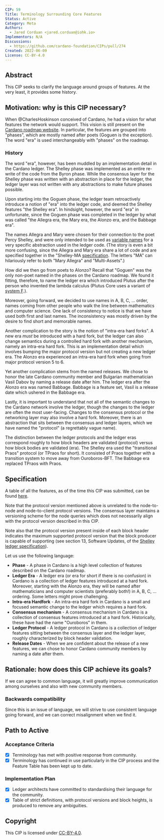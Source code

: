 ```yaml
---
CIP: 59
Title: Terminology Surrounding Core Features
Status: Active
Category: Meta
Authors:
  - Jared Corduan <jared.corduan@iohk.io>
Implementors: N/A
Discussions:
  - https://github.com/cardano-foundation/CIPs/pull/274
Created: 2022-06-09
License: CC-BY-4.0
---
```


## Abstract

This CIP seeks to clarify the language around groups of features.
At the very least, it provides some history.

## Motivation: why is this CIP necessary?

When @CharlesHoskinson conceived of Cardano, he had a vision for what features the network would support.
This vision is still present on the [Cardano roadmap website](https://roadmap.cardano.org).
In particular, the features are grouped into "phases", which are mostly named after poets (Goguen is the exception).
The word "era" is used interchangeably with "phases" on the roadmap.

### History

The word "era", however, has been muddled by an implementation detail in the Cardano ledger.
The Shelley phase was implemented as an entire re-write of the code from the Byron phase.
While the consensus layer for the Shelley phase was written with an abstraction in place for the ledger,
the ledger layer was not written with any abstractions to make future phases possible.

Upon starting into the Goguen phase, the ledger team retroactively introduce a notion of "era"
into the ledger code, and deemed the Shelley features "the Shelley era".
In hindsight, however, the word "era" in unfortunate, since the Goguen phase was completed in the ledger
by what was called "the Allegra era, the Mary era, the Alonzo era, and the Babbage era".

The names Allegra and Mary were chosen for their connection to the poet Percy Shelley,
and were only intended to be used as
[variable names](https://github.com/input-output-hk/cardano-ledger/blob/1cbf1fc2bb005a8206e5b5a7cdf44d35baaca455/eras/shelley-ma/impl/src/Cardano/Ledger/Allegra.hs#L40)
for a very specific abstraction used in the ledger code.
(The story is even a bit more confusing, since the Allegra and Mary era share a lot of code
and are specified together in the "Shelley-MA
[specification](https://github.com/input-output-hk/cardano-ledger/releases/latest/download/mary-ledger.pdf).
The letters "MA" can hilariously refer to both "Mary Allegra" and "Multi-Assets".)

How did we then go from poets to Alonzo?
Recall that "Goguen" was the only non-poet named in the phases on the Cardano roadmap.
We found it fitting, therefore, to name the ledger era which introduced Plutus
after the person who invented the lambda calculus
(Plutus Core uses a variant of [system F](https://en.wikipedia.org/wiki/System_F).).

Moreover, going forward, we decided to use names in A, B, C, ... order, names coming from
other people who walk the line between mathematics and computer science.
One lack of consistency to notice is that we have used both first and last names.
The inconsistency was mostly driven by the desire to find short and memorable names.

Another complication to the story is the notion of "intra-era hard forks".
A new era _must_ be introduced with a hard fork, but the ledger can also
change semantics during a controlled hard fork with another mechanism, namely
an intra-era hard fork.
This is an implementation detail which involves bumping the major protocol version
but not creating a new ledger era.
The Alonzo era experienced an intra-era hard fork when going from major protocol version 5 to 6.

Yet another complication stems from the named releases.
We chose to honor the late Cardano community member and Bulgarian mathematician Vasil Dabov
by naming a release date after him.
The ledger era after the Alonzo era was named Babbage.
Babbage is a feature set, Vasil is a release date which ushered in the Babbage era.

Lastly, it is important to understand that not all of the semantic changes to the Cardano network involve the ledger,
though the changes to the ledger are often the most user-facing.
Changes to the consensus protocol or the networking layer may also involve a hard fork.
Moreover, there is an abstraction that sits between the consensus and ledger layers,
which we have named the "protocol" (a regrettably vague name).

The distinction between the ledger protocols and the ledger eras
correspond roughly to how block headers are validated (protocol) versus
how block bodies are validated (era).
The Shelley era used the "transitional Praos" protocol (or TPraos for short).
It consisted of Praos together with a transition system to move away from Ouroboros-BFT.
The Babbage era replaced TPraos with Praos.

## Specification

A table of all the features, as of the time this CIP was submitted, can be found [here](./feature-table.md).

Note that the protocol version mentioned above is unrelated to the node-to-node and node-to-client protocol versions.
The consensus layer maintains a versioning scheme for the node queries which does not necessarily
align with the protocol version described in this CIP.

Note also that the protocol version present inside of each block header indicates the maximum supported protocol version
that the block producer is capable of supporting (see section 13, Software Updates, of the
[Shelley ledger specification](https://github.com/input-output-hk/cardano-ledger/releases/latest/download/shelley-ledger.pdf)).

Let us use the following language:

* **Phase** - A phase in Cardano is a high level collection of features described on the Cardano roadmap.
* **Ledger Era** - A ledger era (or era for short if there is no confusion) in Cardano is a collection of ledger features introduced at a hard fork. Moreover, starting with the Alonzo era, they will be named after mathematicians and computer scientists (preferably both!) in A, B, C, ... ordering. Some letters might prove challenging.
* **Intra-era Hardfork** - An intra-era hard fork in Cardano is a small and focused semantic change to the ledger which requires a hard fork.
* **Consensus mechanism** - A consensus mechanism in Cardano is a collection of consensus features introduced at a hard fork. Historically, these have had the name "Ouroboros" in them.
* **Ledger Protocol** - A ledger protocol in Cardano is a collection of ledger features sitting between the consensus layer and the ledger layer, roughly characterized by block header validation.
* **Release Dates** - When we are confident about the release of a new features, we can chose to honor Cardano community members by naming a date after them.

## Rationale: how does this CIP achieve its goals?

If we can agree to common language, it will greatly improve communication among ourselves and also with new community members.

### Backwards compatibility

Since this is an issue of language, we will strive to use consistent language going forward, and we can correct misalignment when we find it.

## Path to Active

### Acceptance Criteria

- [x] Terminology has met with positive response from community.
- [x] Terminology has continued in use particularly in the CIP process and the Feature Table has been kept up to date.

### Implementation Plan

- [x] Ledger architects have committed to standardising their language for the community.
- [x] Table of strict definitions, with protocol versions and block heights, is produced to remove any ambiguities.

## Copyright

This CIP is licensed under [CC-BY-4.0](https://creativecommons.org/licenses/by/4.0/legalcode).
